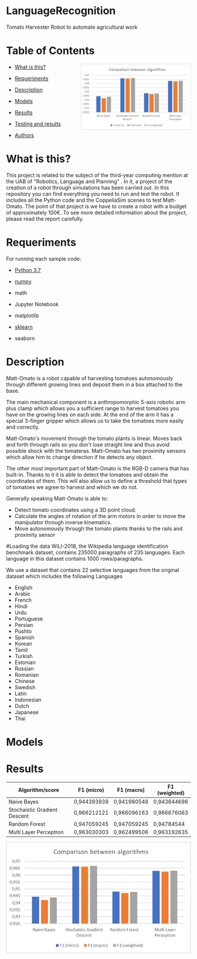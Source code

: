 # LanguageRecognition

 Tomato Harvester Robot to automate agricultural work 



# Table of Contents
 
 <img src="https://github.com/Youssef-Assbaghi/LanguageRecognition/blob/main/demo/Grafcos.png" align="right" width="300" alt="header"/>

   * [What is this?](#1)
   * [Requeriments](#R)
   * [Description](#2)
   * [Models](#3)
   * [Results](#4)
   * [Testing and results](#5)

   * [Authors](#6)



# What is this? <a name="1"></a>
This project is related to the subject of the third-year computing mention at the UAB of "Robotics, Language and Planning" . In it, a project of the creation of a robot through simulations has been carried out. In this repository you can find everything you need to run and test the robot. It includes all the Python code and the CoppeliaSim scenes to test Matt-Omato. The point of that project is we have to create a robot with a budget  of approximately 100€. To see more detailed information about the project, please read the report carefully.
# Requeriments <a name="R"></a>
For running each sample code:

- <a href="https://www.python.org/downloads/">Python 3.7</a>

- <a href="https://numpy.org/install/">numpy</a>

- math
- Jupyter Notebook

- matplotlib

- <a href="https://scikit-learn.org/stable/install.html">sklearn</a>

- seaborn


# Description <a name="2"></a>
Matt-Omato is a robot capable of harvesting tomatoes autonomously through different growing lines and deposit them in a box attached to the base.

The main mechanical component is a anthropomorphic 5-axis robotic arm plus clamp which allows you a sufficient range to harvest tomatoes you have on the growing lines on each side.  At the end of the arm it has a special 3-finger gripper which allows us to take the tomatoes more easily and correctly.

 Matt-Omato's movement through the tomato plants is linear. Moves back and forth through rails so you don't lose straight line  and thus avoid possible shock with the tomateras. Matt-Omato has two proximity sensors which allow him to change direction if he detects any object.
 
 The other most important part of Matt-Omato is the RGB-D camera that has built-in. Thanks to it it is able to detect the tomatoes and obtain the coordinates of them.  This will also allow us to define a threshold that types of tomatoes we agree to harvest and which we do not.
 
  Generally speaking Matt-Omato is able to:
  -  Detect tomato coordinates using a 3D point cloud.
  -  Calculate the angles of rotation of the arm motors in order to move the manipulator through inverse kinematics.
  -   Move autonomously through the tomato plants thanks to the rails and proximity sensor


#Loading the data
WiLI-2018, the Wikipedia language identification benchmark dataset, contains 235000 paragraphs of 235 languages. Each language in this dataset contains 1000 rows/paragraphs.

We use a dataset that contains 22 selective languages from the original dataset which includes the following Languages
  -  English
  -  Arabic
  -  French
  -  Hindi
  -  Urdu
  -  Portuguese
  -  Persian
  -  Pushto
  -  Spanish
  -  Korean
  -  Tamil
  -  Turkish
  -  Estonian
  -  Russian
  -  Romanian
  -  Chinese
  -  Swedish
  -  Latin
  -  Indonesian
  -  Dutch
  -  Japanese
  -  Thai

# Models <a name="3"></a>



# Results <a name="4"></a>

| Algorithm/score              | F1 (micro)           | F1 (macro)         | F1 (weighted)   |
|------------------------------|----------------------|--------------------|-----------------|
| Naive Bayes                  |       0,944393939    |        0,941980548 |     0,943844696 | 
| Stochaistic Gradient Descent |       0,966212121    |        0,966096163 |     0,966676063 | 
| Random Forest                |       0,947059245    |        0,947059245 |      0,94784544 |
| Multi Layer Perceptron       |       0,963030303    |        0,962499506 |     0,963192635 |


<img src="https://github.com/Youssef-Assbaghi/LanguageRecognition/blob/main/demo/Grafcos.png"  alt="header"/>

